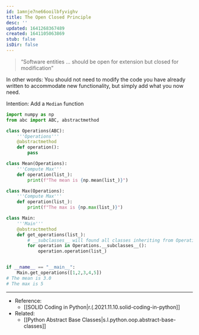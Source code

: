 ```yaml
---
id: 1amnje7ne66ooilbfyvighv
title: The Open Closed Principle
desc: ''
updated: 1641268367489
created: 1641105063869
stub: false
isDir: false
---
```



> “Software entities … should be open for extension but closed for modification”

In other words: You should not need to modify the code you have already written to accommodate new functionality, but simply add what you now need.

Intention: Add a `Median` function

```python
import numpy as np
from abc import ABC, abstractmethod

class Operations(ABC):
    '''Operations'''
    @abstractmethod
    def operation():
        pass

class Mean(Operations):
    '''Compute Max'''
    def operation(list_):
        print(f"The mean is {np.mean(list_)}") 

class Max(Operations):
    '''Compute Max'''
    def operation(list_):
        print(f"The max is {np.max(list_)}") 

class Main:
    '''Main'''
    @abstractmethod
    def get_operations(list_):
        # __subclasses__ will found all classes inheriting from Operations
        for operation in Operations.__subclasses__():
            operation.operation(list_)


if __name__ == "__main__":
    Main.get_operations([1,2,3,4,5])
# The mean is 3.0
# The max is 5
```

---

- Reference:
  - [[SOLID Coding in Python|r.(.2021.11.10.solid-coding-in-python]]
- Related:
  - [[Python Abstract Base Classes|s.l.python.oop.abstract-base-classes]]

